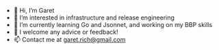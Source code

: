- 👋 Hi, I’m Garet
- 👀 I’m interested in infrastructure and release engineering
- 🌱 I’m currently learning Go and Jsonnet, and working on my BBP skills
- 💞️ I welcome any advice or feedback!
- 📫 Contact me at garet.rich@gmail.com

<!---
garet-rich/garet-rich is a ✨ special ✨ repository because its `README.md` (this file) appears on your GitHub profile.
You can click the Preview link to take a look at your changes.
--->

